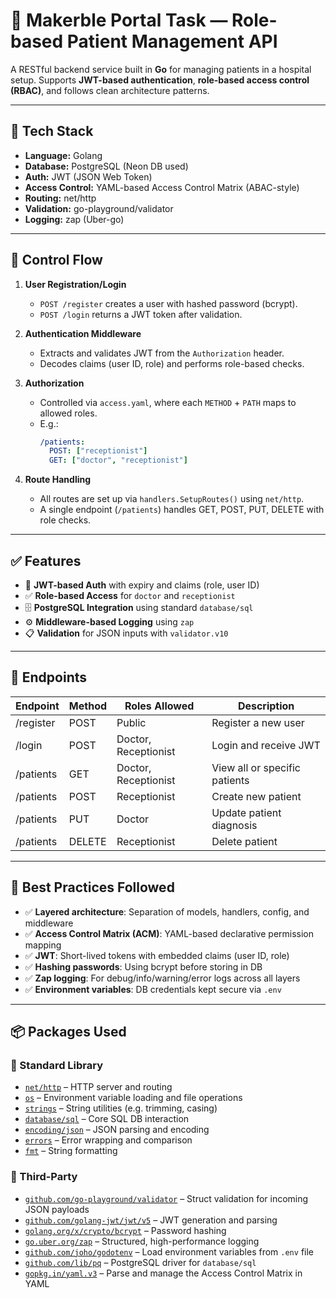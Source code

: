 # 🏥 Makerble Portal Task — Role-based Patient Management API

A RESTful backend service built in **Go** for managing patients in a hospital setup. Supports **JWT-based authentication**, **role-based access control (RBAC)**, and follows clean architecture patterns.

---

## 🔧 Tech Stack

- **Language:** Golang
- **Database:** PostgreSQL (Neon DB used)
- **Auth:** JWT (JSON Web Token)
- **Access Control:** YAML-based Access Control Matrix (ABAC-style)
- **Routing:** net/http
- **Validation:** go-playground/validator
- **Logging:** zap (Uber-go)
---

## 🚦 Control Flow

1. **User Registration/Login**
   - `POST /register` creates a user with hashed password (bcrypt).
   - `POST /login` returns a JWT token after validation.

2. **Authentication Middleware**
   - Extracts and validates JWT from the `Authorization` header.
   - Decodes claims (user ID, role) and performs role-based checks.

3. **Authorization**
   - Controlled via `access.yaml`, where each `METHOD` + `PATH` maps to allowed roles.
   - E.g.:
     ```yaml
     /patients:
       POST: ["receptionist"]
       GET: ["doctor", "receptionist"]
     ```

4. **Route Handling**
   - All routes are set up via `handlers.SetupRoutes()` using `net/http`.
   - A single endpoint (`/patients`) handles GET, POST, PUT, DELETE with role checks.

---

## ✅ Features

- 🔐 **JWT-based Auth** with expiry and claims (role, user ID)
- ✅ **Role-based Access** for `doctor` and `receptionist`
- 🗄️ **PostgreSQL Integration** using standard `database/sql`
- ⚙️ **Middleware-based Logging** using `zap`
- 📋 **Validation** for JSON inputs with `validator.v10`

---

## 🚀 Endpoints

| Endpoint        | Method | Roles Allowed     | Description                       |
|----------------|--------|-------------------|-----------------------------------|
| /register       | POST   | Public            | Register a new user               |
| /login          | POST   | Doctor, Receptionist            | Login and receive JWT             |
| /patients       | GET    | Doctor, Receptionist | View all or specific patients     |
| /patients       | POST   | Receptionist      | Create new patient                |
| /patients       | PUT    | Doctor            | Update patient diagnosis          |
| /patients       | DELETE | Receptionist      | Delete patient                    |
---
## 🧠 Best Practices Followed

- ✅ **Layered architecture**: Separation of models, handlers, config, and middleware
- ✅ **Access Control Matrix (ACM)**: YAML-based declarative permission mapping
- ✅ **JWT**: Short-lived tokens with embedded claims (user ID, role)
- ✅ **Hashing passwords**: Using bcrypt before storing in DB
- ✅ **Zap logging**: For debug/info/warning/error logs across all layers
- ✅ **Environment variables**: DB credentials kept secure via `.env`
---
## 📦 Packages Used

### 🔹 Standard Library

- [`net/http`](https://pkg.go.dev/net/http) – HTTP server and routing
- [`os`](https://pkg.go.dev/os) – Environment variable loading and file operations
- [`strings`](https://pkg.go.dev/strings) – String utilities (e.g. trimming, casing)
- [`database/sql`](https://pkg.go.dev/database/sql) – Core SQL DB interaction
- [`encoding/json`](https://pkg.go.dev/encoding/json) – JSON parsing and encoding
- [`errors`](https://pkg.go.dev/errors) – Error wrapping and comparison
- [`fmt`](https://pkg.go.dev/fmt) – String formatting

### 🔹 Third-Party

- [`github.com/go-playground/validator`](https://github.com/go-playground/validator) – Struct validation for incoming JSON payloads
- [`github.com/golang-jwt/jwt/v5`](https://github.com/golang-jwt/jwt) – JWT generation and parsing
- [`golang.org/x/crypto/bcrypt`](https://pkg.go.dev/golang.org/x/crypto/bcrypt) – Password hashing
- [`go.uber.org/zap`](https://github.com/uber-go/zap) – Structured, high-performance logging
- [`github.com/joho/godotenv`](https://github.com/joho/godotenv) – Load environment variables from `.env` file
- [`github.com/lib/pq`](https://github.com/lib/pq) – PostgreSQL driver for `database/sql`
- [`gopkg.in/yaml.v3`](https://pkg.go.dev/gopkg.in/yaml.v3) – Parse and manage the Access Control Matrix in YAML
